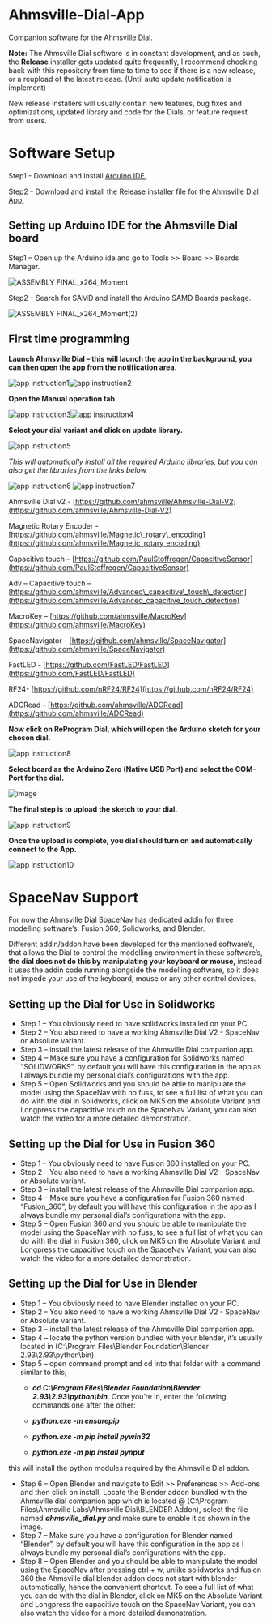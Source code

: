 # Ahmsville-Dial-App
Companion software for the Ahmsville Dial.

**Note:** The Ahmsville Dial software is in constant development, and as such, the **Release** installer gets updated quite frequently, I recommend checking back with this repository from time to time to see if there is a new release, or a reupload of the latest release. (Until auto update notification is implement)

New release installers will usually contain new features, bug fixes and optimizations, updated library and code for the Dials, or feature request from users.

# Software Setup

Step1 - Download and Install [Arduino IDE.](https://www.arduino.cc/en/software)

Step2 - Download and install the Release installer file for the [Ahmsville Dial App.](https://github.com/ahmsville/Ahmsville-Dial-App/releases)

## Setting up Arduino IDE for the Ahmsville Dial board

Step1 – Open up the Arduino ide and go to Tools >> Board >> Boards Manager.

![ASSEMBLY FINAL_x264_Moment](https://user-images.githubusercontent.com/44074914/143771229-740d84f1-e3ef-41bc-afd0-634cb5792c26.jpg)


Step2 – Search for SAMD and install the Arduino SAMD Boards package.

![ASSEMBLY FINAL_x264_Moment(2)](https://user-images.githubusercontent.com/44074914/143771279-1d1fef11-5224-48b8-b490-f2a8c8d5da2e.jpg)


## First time programming

**Launch Ahmsville Dial – this will launch the app in the background, you can then open the app from the notification area.**

![app instruction1](https://user-images.githubusercontent.com/44074914/143771324-55a406cb-7073-47c2-8895-31746129b198.PNG)![app instruction2](https://user-images.githubusercontent.com/44074914/143771335-a6d25e43-966b-40f7-8e0b-e542a1d56a04.PNG)


**Open the Manual operation tab.**

![app instruction3](https://user-images.githubusercontent.com/44074914/143771360-a2762e13-b87d-42c6-87a1-5bb4f20362bd.PNG)![app instruction4](https://user-images.githubusercontent.com/44074914/143771381-1d9b4143-0315-45e5-becb-2a9b3fbd738f.PNG)


**Select your dial variant and click on update library.**

![app instruction5](https://user-images.githubusercontent.com/44074914/143771393-40d77400-b197-4b6d-834e-3b6f166b53c2.PNG)


_This will automatically install all the required Arduino libraries, but you can also get the libraries from the links below._

![app instruction6](https://user-images.githubusercontent.com/44074914/143771430-b64d0a7d-f80a-461c-9c9e-17e45790701b.PNG)
![app instruction7](https://user-images.githubusercontent.com/44074914/143771457-e5897786-2bfe-4d1c-bb00-9cf615a5a3dd.PNG)

Ahmsville Dial v2 - [https://github.com/ahmsville/Ahmsville-Dial-V2](https://github.com/ahmsville/Ahmsville-Dial-V2)

Magnetic Rotary Encoder - [https://github.com/ahmsville/Magnetic\_rotary\_encoding](https://github.com/ahmsville/Magnetic_rotary_encoding)

Capacitive touch – [https://github.com/PaulStoffregen/CapacitiveSensor](https://github.com/PaulStoffregen/CapacitiveSensor)

Adv – Capacitive touch – [https://github.com/ahmsville/Advanced\_capacitive\_touch\_detection](https://github.com/ahmsville/Advanced_capacitive_touch_detection)

MacroKey – [https://github.com/ahmsville/MacroKey](https://github.com/ahmsville/MacroKey)

SpaceNavigator - [https://github.com/ahmsville/SpaceNavigator](https://github.com/ahmsville/SpaceNavigator)

FastLED - [https://github.com/FastLED/FastLED](https://github.com/FastLED/FastLED)

RF24- [https://github.com/nRF24/RF24](https://github.com/nRF24/RF24)

ADCRead - [https://github.com/ahmsville/ADCRead](https://github.com/ahmsville/ADCRead)

**Now click on ReProgram Dial, which will open the Arduino sketch for your chosen dial.**

![app instruction8](https://user-images.githubusercontent.com/44074914/143771483-c54c7c0e-0fce-4b6a-ad21-b5e12f9152eb.PNG)


**Select board as the Arduino Zero (Native USB Port) and select the COM-Port for the dial.**

![image](https://user-images.githubusercontent.com/44074914/143771592-5028a5b9-6f29-436a-8482-f1b8e1b29c1d.png)

**The final step is to upload the sketch to your dial.**

![app instruction9](https://user-images.githubusercontent.com/44074914/143771611-3fabacf3-4e86-4d0e-863d-9f2e8d4c5cfa.PNG)


**Once the upload is complete, you dial should turn on and automatically connect to the App.**

![app instruction10](https://user-images.githubusercontent.com/44074914/143771619-8dd0aefc-3962-4a65-8840-4be5de374568.PNG)

# SpaceNav Support

For now the Ahmsville Dial SpaceNav has dedicated addin for three modelling software’s: Fusion 360, Solidworks, and Blender.

Different addin/addon have been developed for the mentioned software’s, that allows the Dial to control the modelling environment in these software’s, **the dial does not do this by manipulating your keyboard or mouse,** instead it uses the addin code running alongside the modelling software, so it does not impede your use of the keyboard, mouse or any other control devices. 

## **Setting up the Dial for Use in Solidworks**

* Step 1 – You obviously need to have solidworks installed on your PC.
* Step 2 – You also need to have a working Ahmsville Dial V2 - SpaceNav or Absolute variant.
* Step 3 – install the latest release of the Ahmsville Dial companion app.
* Step 4 – Make sure you have a configuration for Solidworks named “SOLIDWORKS”, by default you will have this configuration in the app as I always bundle my personal dial’s configurations with the app.
* Step 5 – Open Solidworks and you should be able to manipulate the model using the SpaceNav with no fuss, to see a full list of what you can do with the dial in Solidworks, click on MK5 on the Absolute Variant and Longpress the capacitive touch on the SpaceNav Variant, you can also watch the video for a more detailed demonstration.

## **Setting up the Dial for Use in Fusion 360**

* Step 1 – You obviously need to have Fusion 360 installed on your PC.
* Step 2 – You also need to have a working Ahmsville Dial V2 - SpaceNav or Absolute variant.
* Step 3 – install the latest release of the Ahmsville Dial companion app.
* Step 4 – Make sure you have a configuration for Fusion 360 named “Fusion_360”, by default you will have this configuration in the app as I always bundle my personal dial’s configurations with the app.
* Step 5 – Open Fusion 360 and you should be able to manipulate the model using the SpaceNav with no fuss, to see a full list of what you can do with the dial in Fusion 360, click on MK5 on the Absolute Variant and Longpress the capacitive touch on the SpaceNav Variant, you can also watch the video for a more detailed demonstration.

## **Setting up the Dial for Use in Blender**

* Step 1 – You obviously need to have Blender installed on your PC.
* Step 2 – You also need to have a working Ahmsville Dial V2 - SpaceNav or Absolute variant.
* Step 3 – install the latest release of the Ahmsville Dial companion app.
* Step 4 – locate the python version bundled with your blender, it’s usually located in (C:\Program Files\Blender Foundation\Blender 2.93\2.93\python\bin).
* Step 5 – open command prompt and cd into that folder with a command similar to this;
  * _**cd C:\Program Files\Blender Foundation\Blender 2.93\2.93\python\bin**_.  Once you’re in, enter the following commands one after the other:

  * _**python.exe -m ensurepip**_
  * _**python.exe -m pip install pywin32**_
  * _**python.exe -m pip install pynput**_

 this will install the python modules required by the Ahmsville Dial addon.
* Step 6 – Open Blender and navigate to Edit >> Preferences >> Add-ons and then click on install, Locate the Blender addon bundled with the Ahmsville dial companion app which is located @ (C:\Program Files\Ahmsville Labs\Ahmsville Dial\BLENDER Addon), select the file named _**ahmsville_dial.py**_ and make sure to enable it as shown in the image.
* Step 7 – Make sure you have a configuration for Blender named “Blender”, by default you will have this configuration in the app as I always bundle my personal dial’s configurations with the app.
* Step 8 – Open Blender and you should be able to manipulate the model using the SpaceNav after pressing ctrl + w, unlike solidworks and fusion 360 the Ahmsville dial blender addon does not start with blender automatically, hence the convenient shortcut. To see a full list of what you can do with the dial in Blender, click on MK5 on the Absolute Variant and Longpress the capacitive touch on the SpaceNav Variant, you can also watch the video for a more detailed demonstration.





